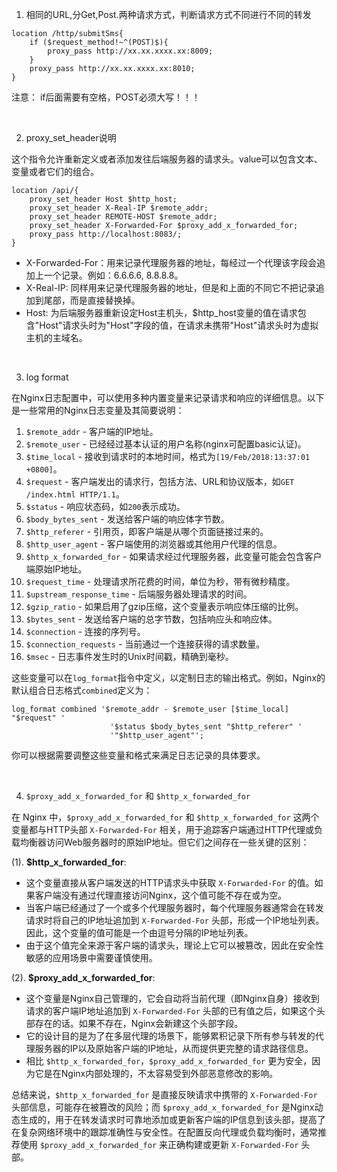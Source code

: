 1. 相同的URL,分Get,Post.两种请求方式，判断请求方式不同进行不同的转发
```
location /http/submitSms{
	if ($request_method!~^(POST)$){
		proxy_pass http://xx.xx.xxxx.xx:8009;
	}
	proxy_pass http://xx.xx.xxxx.xx:8010;
}
```
注意： if后面需要有空格，POST必须大写！！！

<br>

2. proxy_set_header说明

这个指令允许重新定义或者添加发往后端服务器的请求头。value可以包含文本、变量或者它们的组合。
```
location /api/{
	proxy_set_header Host $http_host;
	proxy_set_header X-Real-IP $remote_addr;
	proxy_set_header REMOTE-HOST $remote_addr;
	proxy_set_header X-Forwarded-For $proxy_add_x_forwarded_for;
	proxy_pass http://localhost:8083/;
}
```

- X-Forwarded-For：用来记录代理服务器的地址，每经过一个代理该字段会追加上一个记录。例如：6.6.6.6, 8.8.8.8。
- X-Real-IP: 同样用来记录代理服务器的地址，但是和上面的不同它不把记录追加到尾部，而是直接替换掉。
- Host: 为后端服务器重新设定Host主机头，$http_host变量的值在请求包含"Host"请求头时为"Host"字段的值，在请求未携带"Host"请求头时为虚拟主机的主域名。

<br>

3. log format

在Nginx日志配置中，可以使用多种内置变量来记录请求和响应的详细信息。以下是一些常用的Nginx日志变量及其简要说明：

1. `$remote_addr` - 客户端的IP地址。
2. `$remote_user` - 已经经过基本认证的用户名称(nginx可配置basic认证)。
3. `$time_local` - 接收到请求时的本地时间，格式为`[19/Feb/2018:13:37:01 +0800]`。
4. `$request` - 客户端发出的请求行，包括方法、URL和协议版本，如`GET /index.html HTTP/1.1`。
5. `$status` - 响应状态码，如`200`表示成功。
6. `$body_bytes_sent` - 发送给客户端的响应体字节数。
7. `$http_referer` - 引用页，即客户端是从哪个页面链接过来的。
8. `$http_user_agent` - 客户端使用的浏览器或其他用户代理的信息。
9. `$http_x_forwarded_for` - 如果请求经过代理服务器，此变量可能会包含客户端原始IP地址。
10. `$request_time` - 处理请求所花费的时间，单位为秒，带有微秒精度。
11. `$upstream_response_time` - 后端服务器处理请求的时间。
12. `$gzip_ratio` - 如果启用了gzip压缩，这个变量表示响应体压缩的比例。
13. `$bytes_sent` - 发送给客户端的总字节数，包括响应头和响应体。
14. `$connection` - 连接的序列号。
15. `$connection_requests` - 当前通过一个连接获得的请求数量。
16. `$msec` - 日志事件发生时的Unix时间戳，精确到毫秒。

这些变量可以在`log_format`指令中定义，以定制日志的输出格式。例如，Nginx的默认组合日志格式`combined`定义为：

```nginx
log_format combined '$remote_addr - $remote_user [$time_local] "$request" '
                      '$status $body_bytes_sent "$http_referer" '
                      '"$http_user_agent"';
```

你可以根据需要调整这些变量和格式来满足日志记录的具体要求。

<br>

4. `$proxy_add_x_forwarded_for` 和 `$http_x_forwarded_for`

在 Nginx 中，`$proxy_add_x_forwarded_for` 和 `$http_x_forwarded_for` 这两个变量都与HTTP头部 `X-Forwarded-For` 相关，用于追踪客户端通过HTTP代理或负载均衡器访问Web服务器时的原始IP地址。但它们之间存在一些关键的区别：

(1). **$http_x_forwarded_for**:
   - 这个变量直接从客户端发送的HTTP请求头中获取 `X-Forwarded-For` 的值。如果客户端没有通过代理直接访问Nginx，这个值可能不存在或为空。
   - 当客户端已经通过了一个或多个代理服务器时，每个代理服务器通常会在转发请求时将自己的IP地址追加到 `X-Forwarded-For` 头部，形成一个IP地址列表。因此，这个变量的值可能是一个由逗号分隔的IP地址列表。
   - 由于这个值完全来源于客户端的请求头，理论上它可以被篡改，因此在安全性敏感的应用场景中需要谨慎使用。

(2). **$proxy_add_x_forwarded_for**:
   - 这个变量是Nginx自己管理的，它会自动将当前代理（即Nginx自身）接收到请求的客户端IP地址追加到 `X-Forwarded-For` 头部的已有值之后，如果这个头部存在的话。如果不存在，Nginx会新建这个头部字段。
   - 它的设计目的是为了在多层代理的场景下，能够累积记录下所有参与转发的代理服务器的IP以及原始客户端的IP地址，从而提供更完整的请求路径信息。
   - 相比 `$http_x_forwarded_for`，`$proxy_add_x_forwarded_for` 更为安全，因为它是在Nginx内部处理的，不太容易受到外部恶意修改的影响。

总结来说，`$http_x_forwarded_for` 是直接反映请求中携带的 `X-Forwarded-For` 头部信息，可能存在被篡改的风险；而 `$proxy_add_x_forwarded_for` 是Nginx动态生成的，用于在转发请求时可靠地添加或更新客户端的IP信息到该头部，提高了在复杂网络环境中的跟踪准确性与安全性。在配置反向代理或负载均衡时，通常推荐使用 `$proxy_add_x_forwarded_for` 来正确构建或更新 `X-Forwarded-For` 头部。